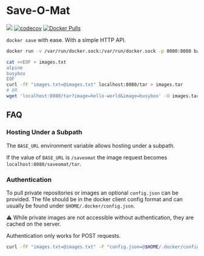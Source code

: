 # Save-O-Mat

[![](https://github.com/bastjan/go-legacysyslog/workflows/Go/badge.svg)](https://github.com/bastjan/saveomat/actions?query=workflow%3AGo) [![codecov](https://codecov.io/gh/bastjan/saveomat/branch/master/graph/badge.svg)](https://codecov.io/gh/bastjan/saveomat) [![Docker Pulls](https://img.shields.io/docker/pulls/bastjan/saveomat)](https://hub.docker.com/r/bastjan/saveomat)

`docker save` with ease. With a simple HTTP API.

```sh
docker run -v /var/run/docker.sock:/var/run/docker.sock -p 8080:8080 bastjan/saveomat

cat <<EOF > images.txt
alpine
busybox
EOF
curl -fF "images.txt=@images.txt" localhost:8080/tar > images.tar
# OR
wget 'localhost:8080/tar?image=hello-world&image=busybox' -O images.tar
```

## FAQ

### Hosting Under a Subpath

The `BASE_URL` environment variable allows hosting under a subpath.

If the value of `BASE_URL` is `/saveomat` the image request becomes `localhost:8080/saveomat/tar`.

### Authentication

To pull private repositories or images an optional `config.json` can be provided.
The file should be in the docker client config format and can usually be found under `$HOME/.docker/config.json`.

⚠️ While private images are not accessible without authentication, they are cached on the server.

Authentication only works for POST requests.

```sh
curl -fF "images.txt=@images.txt" -F "config.json=@$HOME/.docker/config.json" http://localhost:8080/tar > images.tar
```
